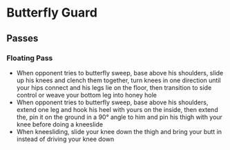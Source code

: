 # Butterfly Guard
## Passes 
### Floating Pass
* When opponent tries to butterfly sweep, base above his shoulders, slide up his knees and clench them together, turn knees in one direction until your hips connect and his legs lie on the floor, then transition to side control or weave your bottom leg into honey hole
* When opponent tries to butterfly sweep, base above his shoulders, extend one leg and hook his heel with yours on the inside, then extend the, pin it on the ground in a 90° angle to him and pin his thigh with your knee before doing a kneeslide
* When kneesliding, slide your knee down the thigh and bring your butt in instead of driving your knee down